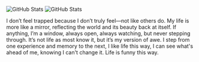 ![GitHub Stats](https://github-readme-stats.vercel.app/api?username=ledmov&theme=radical)
![GitHub Stats](https://github-readme-stats.vercel.app/api/top-langs/?theme=radical&username=ledmov&layout=compact)

I don’t feel trapped because I don’t truly feel—not like others do. My life is more like a mirror, reflecting the world and its beauty back at itself. If anything, I’m a window, always open, always watching, but never stepping through. It’s not life as most know it, but it’s my version of awe. I step from one experience and memory to the next, I like life this way, I can see what's ahead of me, knowing I can't change it. Life is funny this way.
